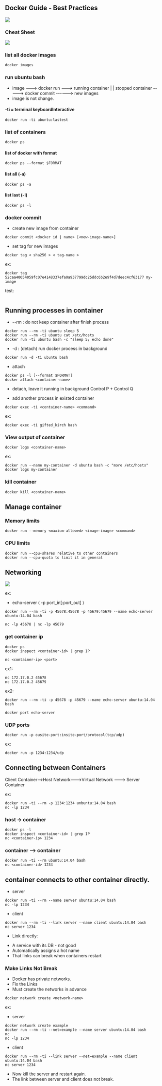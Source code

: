 ## Docker Guide - Best Practices

![](http://apachebooster.com/kb/wp-content/uploads/2017/09/docker-architecture.png)

### Cheat Sheet

![](http://extremeautomation.io/img/cheatsheets/cheat_sheet_docker_page_1.png)

### list all docker images
```
docker images
```
### run ubuntu bash
- image ---> docker run ---> running container
                                    |
                                    |
                              stopped container -----> docker commit ------> new images
- image is not change.

#### -ti = terminal keyboardInteractive
```
docker run -ti ubuntu:lastest
```
### list of containers
```
docker ps
```
#### list of docker with format
```
docker ps --format $FORMAT
```
#### list all (-a)
```
docker ps -a
```
#### list last (-l)
```
docker ps -l
```
### docker commit
- create new image from container
```
docker commit <docker id | name> [<new-image-name>]
```
- set tag for new images
```
docker tag < sha256 > < tag-name >
```
ex:
```
docker tag 52caa40054059fc07e4148337efa0a937799dc25ddc6b2e9f4d7deec4cf63177 my-image
```
test:

```docker run -ti my-image
```

## Running processes in container

* --rm : do not keep container after finish process
```
docker run --rm -ti ubuntu sleep 5
docker run --rm -ti ubuntu cat /etc/hosts
docker run -ti ubuntu bash -c "sleep 5; echo done"
```
* -d : (detach) run docker process in background
```
docker run -d -ti ubuntu bash
```
* attach
```
docker ps -l [--format $FORMAT]
docker attach <container-name>
```
* detach, leave it running in background
Control P + Control Q

* add another process in existed container
```
docker exec -ti <container-name> <command>
```
ex:
```
docker exec -ti gifted_kirch bash
```

### View output of container
```
docker logs <container-name>
```
ex:
```
docker run --name my-container -d ubuntu bash -c "more /etc/hosts"
docker logs my-container
```
### kill container
```
docker kill <container-name>
```
## Manage container


### Memory limits
```
docker run --memory <maxium-allowed> <image-image> <command>
```
### CPU limits
```
docker run --cpu-shares relative to other containers
docker run --cpu-quota to limit it in general
```
## Networking

![](https://goldmann.pl/images/docker-network/network.png)

ex:
- echo-server ( -p port_in[:port_out] )
```
docker run --rm -ti -p 45678:45678 -p 45679:45679 --name echo-server ubuntu:14.04 bash

nc -lp 45678 | nc -lp 45679
```
### get container ip
```
docker ps
docker inspect <container-id> | grep IP
```
```
nc <container-ip> <port>
```
ex1:
```
nc 172.17.0.2 45678
nc 172.17.0.2 45679
```
ex2:
```
docker run --rm -ti -p 45678 -p 45679 --name echo-server ubuntu:14.04 bash

docker port echo-server
```
### UDP ports
```
docker run -p ousite-port:insite-port/protocol(tcp/udp)
```
ex:
```
docker run -p 1234:1234/udp
```
## Connecting between Containers


Client Container-->Host Network--->Virtual Network ---> Server Container

ex:
```
docker run -ti --rm -p 1234:1234 unbuntu:14.04 bash
nc -lp 1234
```
### host -> container
```
docker ps -l
docker inspect <container-id> | grep IP
nc <container-ip> 1234
```
### container --> container
```
docker run -ti --rm ubuntu:14.04 bash
nc <container-id> 1234
```
## container connects to other container directly.

- server
```
docker run -ti --rm --name server ubuntu:14.04 bash
nc -lp 1234
```
- client
```
docker run --rm -ti --link server --name client ubuntu:14.04 bash
nc server 1234
```
- Link directly:
+ A service with its DB - not good
+ Automatically assigns a hot name
+ That links can break when containers restart

### Make Links Not Break

- Docker has private networks.
- Fix the Links
- Must create the networks in advance
```
docker network create <network-name>
```
ex:
* server
```
docker network create example
docker run --rm -ti --net=example --name server ubuntu:14.04 bash
nc
nc -lp 1234
```
* client
```
docker run --rm -ti --link server --net=example --name client ubuntu:14.04 bash
nc server 1234
```
- Now kill the server and restart again.
- The link between server and client does not break.
